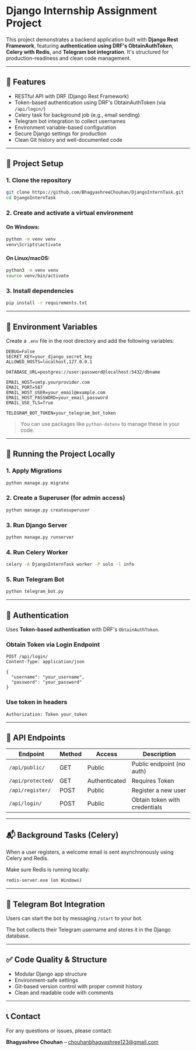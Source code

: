 # Django Internship Assignment Project

This project demonstrates a backend application built with **Django Rest Framework**, featuring **authentication using DRF's ObtainAuthToken**, **Celery with Redis**, and **Telegram bot integration**. It's structured for production-readiness and clean code management.

---

## 🚀 Features

- RESTful API with DRF (Django Rest Framework)
- Token-based authentication using DRF's ObtainAuthToken (via `/api/login/`)
- Celery task for background job (e.g., email sending)
- Telegram bot integration to collect usernames
- Environment variable-based configuration
- Secure Django settings for production
- Clean Git history and well-documented code

---

## 📁 Project Setup

### 1. Clone the repository

```bash
git clone https://github.com/BhagyashreeChouhan/DjangoInternTask.git
cd DjangoInternTask
```

### 2. Create and activate a virtual environment

#### On Windows:

```bash
python -m venv venv
venv\Scripts\activate
```

#### On Linux/macOS:

```bash
python3 -m venv venv
source venv/bin/activate
```

### 3. Install dependencies

```bash
pip install -r requirements.txt
```

---

## 🔐 Environment Variables

Create a `.env` file in the root directory and add the following variables:

```env
DEBUG=False
SECRET_KEY=your_django_secret_key
ALLOWED_HOSTS=localhost,127.0.0.1

DATABASE_URL=postgres://user:password@localhost:5432/dbname

EMAIL_HOST=smtp.yourprovider.com
EMAIL_PORT=587
EMAIL_HOST_USER=your_email@example.com
EMAIL_HOST_PASSWORD=your_email_password
EMAIL_USE_TLS=True

TELEGRAM_BOT_TOKEN=your_telegram_bot_token
```

> You can use packages like `python-dotenv` to manage these in your code.

---

## 🧪 Running the Project Locally

### 1. Apply Migrations

```bash
python manage.py migrate
```

### 2. Create a Superuser (for admin access)

```bash
python manage.py createsuperuser
```

### 3. Run Django Server

```bash
python manage.py runserver
```

### 4. Run Celery Worker

```bash
celery -A DjangoInternTask worker -P solo -l info
```

### 5. Run Telegram Bot

```bash
python telegram_bot.py
```

---

## 🔐 Authentication

Uses **Token-based authentication** with DRF's `ObtainAuthToken`.

### Obtain Token via Login Endpoint

```http
POST /api/login/
Content-Type: application/json

{
  "username": "your_username",
  "password": "your_password"
}
```

### Use token in headers

```http
Authorization: Token your_token
```

---

## 📡 API Endpoints

| Endpoint            | Method | Access        | Description                  |
|---------------------|--------|---------------|------------------------------|
| `/api/public/`      | GET    | Public        | Public endpoint (no auth)    |
| `/api/protected/`   | GET    | Authenticated | Requires Token               |
| `/api/register/`    | POST   | Public        | Register a new user          |
| `/api/login/`       | POST   | Public        | Obtain token with credentials |

---

## 📬 Background Tasks (Celery)

When a user registers, a welcome email is sent asynchronously using Celery and Redis.

Make sure Redis is running locally:

```bash
redis-server.exe (on Windows)
```

---

## 🤖 Telegram Bot Integration

Users can start the bot by messaging `/start` to your bot.

The bot collects their Telegram username and stores it in the Django database.

---

## ✅ Code Quality & Structure

- Modular Django app structure
- Environment-safe settings
- Git-based version control with proper commit history
- Clean and readable code with comments

---

## 📞 Contact

For any questions or issues, please contact:

**Bhagyashree Chouhan** – chouhanbhagyashree123@gmail.com
